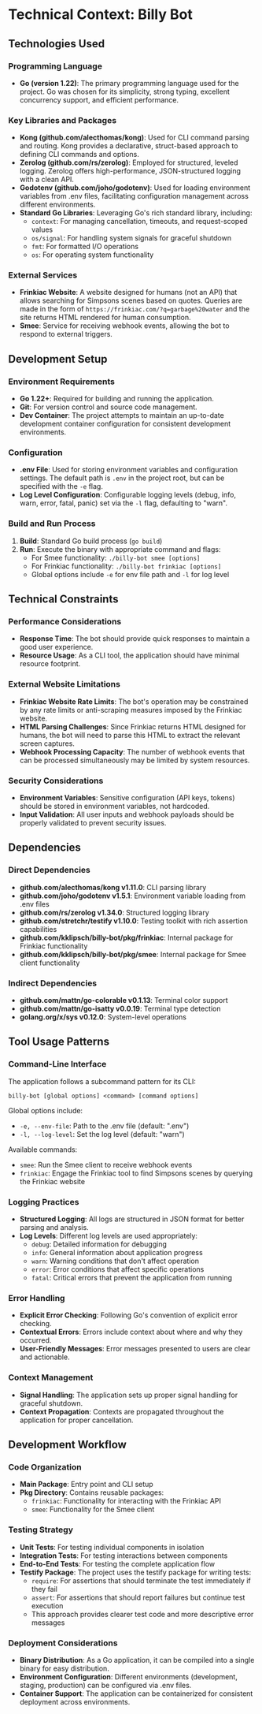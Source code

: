 # Technical Context: Billy Bot

## Technologies Used

### Programming Language
- **Go (version 1.22)**: The primary programming language used for the project. Go was chosen for its simplicity, strong typing, excellent concurrency support, and efficient performance.

### Key Libraries and Packages
- **Kong (github.com/alecthomas/kong)**: Used for CLI command parsing and routing. Kong provides a declarative, struct-based approach to defining CLI commands and options.
- **Zerolog (github.com/rs/zerolog)**: Employed for structured, leveled logging. Zerolog offers high-performance, JSON-structured logging with a clean API.
- **Godotenv (github.com/joho/godotenv)**: Used for loading environment variables from .env files, facilitating configuration management across different environments.
- **Standard Go Libraries**: Leveraging Go's rich standard library, including:
  - `context`: For managing cancellation, timeouts, and request-scoped values
  - `os/signal`: For handling system signals for graceful shutdown
  - `fmt`: For formatted I/O operations
  - `os`: For operating system functionality

### External Services
- **Frinkiac Website**: A website designed for humans (not an API) that allows searching for Simpsons scenes based on quotes. Queries are made in the form of `https://frinkiac.com/?q=garbage%20water` and the site returns HTML rendered for human consumption.
- **Smee**: Service for receiving webhook events, allowing the bot to respond to external triggers.

## Development Setup

### Environment Requirements
- **Go 1.22+**: Required for building and running the application.
- **Git**: For version control and source code management.
- **Dev Container**: The project attempts to maintain an up-to-date development container configuration for consistent development environments.

### Configuration
- **.env File**: Used for storing environment variables and configuration settings. The default path is `.env` in the project root, but can be specified with the `-e` flag.
- **Log Level Configuration**: Configurable logging levels (debug, info, warn, error, fatal, panic) set via the `-l` flag, defaulting to "warn".

### Build and Run Process
1. **Build**: Standard Go build process (`go build`)
2. **Run**: Execute the binary with appropriate command and flags:
   - For Smee functionality: `./billy-bot smee [options]`
   - For Frinkiac functionality: `./billy-bot frinkiac [options]`
   - Global options include `-e` for env file path and `-l` for log level

## Technical Constraints

### Performance Considerations
- **Response Time**: The bot should provide quick responses to maintain a good user experience.
- **Resource Usage**: As a CLI tool, the application should have minimal resource footprint.

### External Website Limitations
- **Frinkiac Website Rate Limits**: The bot's operation may be constrained by any rate limits or anti-scraping measures imposed by the Frinkiac website.
- **HTML Parsing Challenges**: Since Frinkiac returns HTML designed for humans, the bot will need to parse this HTML to extract the relevant screen captures.
- **Webhook Processing Capacity**: The number of webhook events that can be processed simultaneously may be limited by system resources.

### Security Considerations
- **Environment Variables**: Sensitive configuration (API keys, tokens) should be stored in environment variables, not hardcoded.
- **Input Validation**: All user inputs and webhook payloads should be properly validated to prevent security issues.

## Dependencies

### Direct Dependencies
- **github.com/alecthomas/kong v1.11.0**: CLI parsing library
- **github.com/joho/godotenv v1.5.1**: Environment variable loading from .env files
- **github.com/rs/zerolog v1.34.0**: Structured logging library
- **github.com/stretchr/testify v1.10.0**: Testing toolkit with rich assertion capabilities
- **github.com/kklipsch/billy-bot/pkg/frinkiac**: Internal package for Frinkiac functionality
- **github.com/kklipsch/billy-bot/pkg/smee**: Internal package for Smee client functionality

### Indirect Dependencies
- **github.com/mattn/go-colorable v0.1.13**: Terminal color support
- **github.com/mattn/go-isatty v0.0.19**: Terminal type detection
- **golang.org/x/sys v0.12.0**: System-level operations

## Tool Usage Patterns

### Command-Line Interface
The application follows a subcommand pattern for its CLI:
```
billy-bot [global options] <command> [command options]
```

Global options include:
- `-e, --env-file`: Path to the .env file (default: ".env")
- `-l, --log-level`: Set the log level (default: "warn")

Available commands:
- `smee`: Run the Smee client to receive webhook events
- `frinkiac`: Engage the Frinkiac tool to find Simpsons scenes by querying the Frinkiac website

### Logging Practices
- **Structured Logging**: All logs are structured in JSON format for better parsing and analysis.
- **Log Levels**: Different log levels are used appropriately:
  - `debug`: Detailed information for debugging
  - `info`: General information about application progress
  - `warn`: Warning conditions that don't affect operation
  - `error`: Error conditions that affect specific operations
  - `fatal`: Critical errors that prevent the application from running

### Error Handling
- **Explicit Error Checking**: Following Go's convention of explicit error checking.
- **Contextual Errors**: Errors include context about where and why they occurred.
- **User-Friendly Messages**: Error messages presented to users are clear and actionable.

### Context Management
- **Signal Handling**: The application sets up proper signal handling for graceful shutdown.
- **Context Propagation**: Contexts are propagated throughout the application for proper cancellation.

## Development Workflow

### Code Organization
- **Main Package**: Entry point and CLI setup
- **Pkg Directory**: Contains reusable packages:
  - `frinkiac`: Functionality for interacting with the Frinkiac API
  - `smee`: Functionality for the Smee client

### Testing Strategy
- **Unit Tests**: For testing individual components in isolation
- **Integration Tests**: For testing interactions between components
- **End-to-End Tests**: For testing the complete application flow
- **Testify Package**: The project uses the testify package for writing tests:
  - `require`: For assertions that should terminate the test immediately if they fail
  - `assert`: For assertions that should report failures but continue test execution
  - This approach provides clearer test code and more descriptive error messages

### Deployment Considerations
- **Binary Distribution**: As a Go application, it can be compiled into a single binary for easy distribution.
- **Environment Configuration**: Different environments (development, staging, production) can be configured via .env files.
- **Container Support**: The application can be containerized for consistent deployment across environments.
